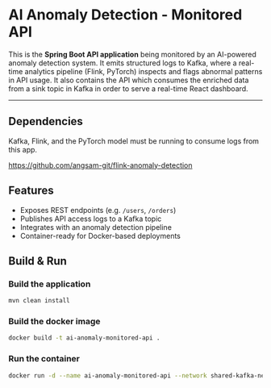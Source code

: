 # AI Anomaly Detection - Monitored API

This is the **Spring Boot API application** being monitored by an AI-powered anomaly detection system. It emits structured logs to Kafka, where a real-time analytics pipeline (Flink, PyTorch) inspects and flags abnormal patterns in API usage. It also contains the API which consumes the enriched data from a sink topic in Kafka in order to serve a real-time React dashboard.

---

## Dependencies

Kafka, Flink, and the PyTorch model must be running to consume logs from this app.

https://github.com/angsam-git/flink-anomaly-detection

## Features

- Exposes REST endpoints (e.g. `/users`, `/orders`)
- Publishes API access logs to a Kafka topic
- Integrates with an anomaly detection pipeline
- Container-ready for Docker-based deployments

## Build & Run

### Build the application

```bash
mvn clean install
```

### Build the docker image
```bash
docker build -t ai-anomaly-monitored-api .
```

### Run the container
```bash
docker run -d --name ai-anomaly-monitored-api --network shared-kafka-net -p 8080:8080 ai-anomaly-monitored-api
```
